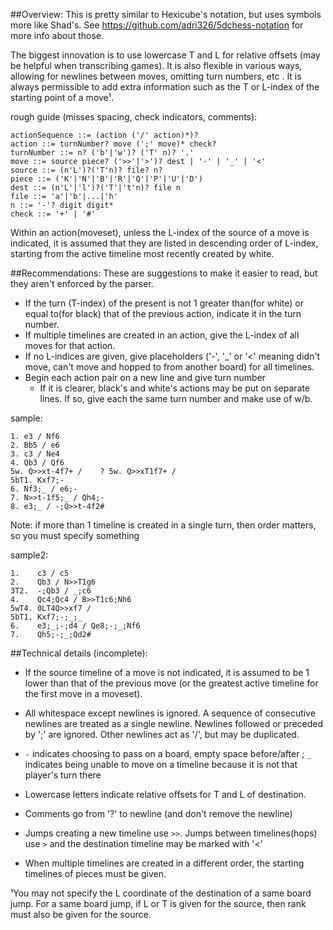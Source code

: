 ##Overview:
This is pretty similar to Hexicube's notation, but uses symbols more like Shad's. See https://github.com/adri326/5dchess-notation for more info about those.

The biggest innovation is to use lowercase T and L for relative offsets (may be helpful when transcribing games). It is also flexible in various ways, allowing for newlines between moves, omitting turn numbers, etc . It is always permissible to add extra information such as the T or L-index of the starting point of a move¹.

rough guide (misses spacing, check indicators, comments):
```
actionSequence ::= (action ('/' action)*)?
action ::= turnNumber? move (';' move)* check?
turnNumber ::= n? ('b'|'w')? ('T' n)? '.'
move ::= source piece? ('>>'|'>')? dest | '-' | '_' | '<'
source ::= (n'L')?('T'n)? file? n?
piece ::= ('K'|'N'|'B'|'R'|'Q'|'P'|'U'|'D')
dest ::= (n'L'|'l')?('T'|'t'n)? file n
file ::= 'a'|'b'|...|'h'
n ::= '-'? digit digit*
check ::= '+' | '#'
```

Within an action(moveset), unless the L-index of the source of a move is indicated, it is assumed that they are listed in descending order of L-index, starting from the active timeline most recently created by white.



##Recommendations:
These are suggestions to make it easier to read, but they aren't enforced by the parser.
- If the turn (T-index) of the present is not 1 greater than(for white) or equal to(for black) that of the previous action, indicate it in the turn number.
- If multiple timelines are created in an action, give the L-index of all moves for that action.
- If no L-indices are given, give placeholders ('-', '_' or '<' meaning didn't move, can't move and hopped to from another board) for all timelines.
- Begin each action pair on a new line and give turn number
  - If it is clearer, black's and white's actions may be put on separate lines. If so, give each the same turn number and make use of w/b.



sample:

```
1. e3 / Nf6
2. Bb5 / e6
3. c3 / Ne4
4. Qb3 / Qf6
5w. Q>>xt-4f7+ /    ? 5w. Q>>xT1f7+ /
5bT1. Kxf7;-
6. Nf3;_ / e6;-
7. N>>t-1f5;_ / Qh4;-
8. e3;_ / -;Q>>t-4f2#
```

Note: if more than 1 timeline is created in a single turn, then order matters, so you must specify something


sample2:
```
1.    c3 / c5
2.    Qb3 / N>>T1g6
3T2.  -;Qb3 / _;c6
4.    Qc4;Qc4 / B>>T1c6;Nh6
5wT4. 0LT4Q>>xf7 /
5bT1. Kxf7;-;_;_
6.    e3;_;-;d4 / Qe8;-;_;Nf6
7.    Qh5;-;_;Qd2#
```
##Technical details (incomplete):
- If the source timeline of a move is not indicated, it is assumed to be 1 lower than that of the previous move (or the greatest active timeline for the first move in a moveset).

- All whitespace except newlines is ignored. A sequence of consecutive newlines are treated as a single newline. Newlines followed or preceded by ';' are ignored. Other newlines act as '/',  but may be duplicated.
- `-` indicates choosing to pass on a board, empty space before/after ; `_` indicates being unable to move on a timeline because it is not that player's turn there
- Lowercase letters indicate relative offsets for T and L of destination.
- Comments go from '?' to newline (and don't remove the newline)
- Jumps creating a new timeline use `>>`. Jumps between timelines(hops) use `>` and the destination timeline may be marked with '<'
- When multiple timelines are created in a different order, the starting timelines of pieces must be given.


¹You may not specify the L coordinate of the destination of a same board jump.
For a same board jump, if L or T is given for the source, then rank must also be given for the source.

